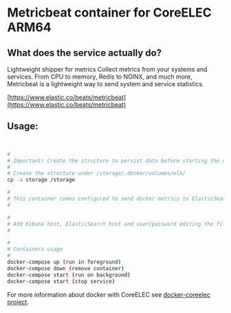 # Metricbeat container for CoreELEC ARM64

## What does the service actually do?

Lightweight shipper for metrics
Collect metrics from your systems and services. From CPU to memory, Redis to NGINX, and much more, Metricbeat is a lightweight way to send system and service statistics.

[https://www.elastic.co/beats/metricbeat](https://www.elastic.co/beats/metricbeat)

## Usage:

```bash


#
# Important! Create the structure to persist data before starting the containers.
#
# Create the structure under /storage/.docker/volumes/elk/
cp -a storage /storage

#
# This container comes configured to send docker metrics to ElasticSearch, setup dashboards (load them into Kibana) and monitor the service.
#

#
# Add Kibana host, ElasticSearch host and user/password editing the file docker-compose.yml
#

#
# Containers usage
#
docker-compose up (run in foreground)
docker-compose down (remove container)
docker-compose start (run on background)
docker-compose start (stop service)

```

For more information about docker with CoreELEC see [docker-coreelec project](https://github.com/tamusiunas/docker-coreelec).